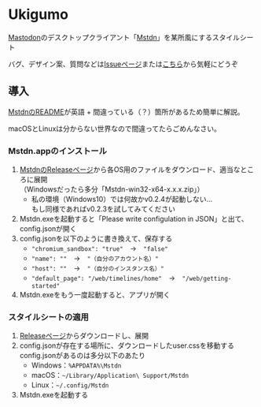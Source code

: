 # Ukigumo

[Mastodon](https://github.com/tootsuite/mastodon)のデスクトップクライアント「[Mstdn](https://github.com/rhysd/Mstdn)」を某所風にするスタイルシート

バグ、デザイン案、質問などは[Issueページ](https://github.com/D9XSkeFUtRqs/ukigumo/issues)または[こちら](https://ftb.moe/@D9XSkeFUtRqs)から気軽にどうぞ

## 導入

[MstdnのREADME](https://github.com/rhysd/Mstdn#readme)が英語 + 間違っている（？）箇所があるため簡単に解説。

macOSとLinuxは分からない世界なので間違ってたらごめんなさい。

### Mstdn.appのインストール

1. [MstdnのReleaseページ](https://github.com/rhysd/Mstdn/releases)から各OS用のファイルをダウンロード、適当なところに展開<br>（Windowsだったら多分「Mstdn-win32-x64-x.x.x.zip」）
    + 私の環境（Windows10）では何故かv0.2.4が起動しない…<br>もし同様であればv0.2.3を試してみてください
1. Mstdn.exeを起動すると「Please write configulation in JSON」と出て、config.jsonが開く
1. config.jsonを以下のように書き換えて、保存する
    + `"chromium_sandbox": "true"`　→　`"false"`
    + `"name": ""`　→　`"（自分のアカウント名）"`
    + `"host": ""`　→　`"（自分のインスタンス名）"`
    + `"default_page": "/web/timelines/home"`　→　`"/web/getting-started"`
1. Mstdn.exeをもう一度起動すると、アプリが開く

### スタイルシートの適用

1. [Releaseページ](https://github.com/D9XSkeFUtRqs/ukigumo/releases)からダウンロードし、展開
1. config.jsonが存在する場所に、ダウンロードしたuser.cssを移動する<br>config.jsonがあるのは多分以下のあたり
    + Windows：`%APPDATA%\Mstdn`
    + macOS：`~/Library/Application\ Support/Mstdn`
    + Linux：`~/.config/Mstdn`
1. Mstdn.exeを起動する
